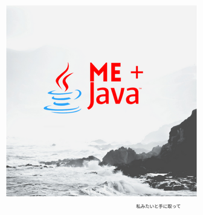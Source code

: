 <p align="center">
  <img src="https://github.com/wasnotimpostor/praxis-academy/blob/master/novice/01/01-01/rsz_me_-.png"/>
</p>

```
                                                私みたいと手に取って
```

<!--
**wasnotimpostor/wasnotimpostor** is a ✨ _special_ ✨ repository because its `README.md` (this file) appears on your GitHub profile.

Here are some ideas to get you started:

- 🔭 I’m currently working on ...
- 🌱 I’m currently learning ...
- 👯 I’m looking to collaborate on ...
- 🤔 I’m looking for help with ...
- 💬 Ask me about ...
- 📫 How to reach me: ...
- 😄 Pronouns: ...
- ⚡ Fun fact: ...
-->
